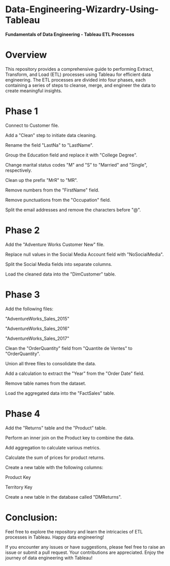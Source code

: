 # Data-Engineering-Wizardry-Using-Tableau

**Fundamentals of Data Engineering - Tableau ETL Processes**

# **Overview**

This repository provides a comprehensive guide to performing Extract, Transform, and Load (ETL) processes using Tableau for efficient data engineering. The ETL processes are divided into four phases, each containing a series of steps to cleanse, merge, and engineer the data to create meaningful insights.

# **Phase 1**

Connect to Customer file.

Add a "Clean" step to initiate data cleaning.

Rename the field "LastNa" to "LastName".

Group the Education field and replace it with "College Degree".

Change marital status codes "M" and "S" to "Married" and "Single", respectively.

Clean up the prefix "MrR" to "MR".

Remove numbers from the "FirstName" field.

Remove punctuations from the "Occupation" field.

Split the email addresses and remove the characters before "@".

# **Phase 2**

Add the "Adventure Works Customer New" file.

Replace null values in the Social Media Account field with "NoSocialMedia".

Split the Social Media fields into separate columns.

Load the cleaned data into the "DimCustomer" table.

# **Phase 3**

Add the following files:

"AdventureWorks_Sales_2015"

"AdventureWorks_Sales_2016"

"AdventureWorks_Sales_2017"

Clean the "OrderQuantity" field from "Quantite de Ventes" to "OrderQuantity".

Union all three files to consolidate the data.

Add a calculation to extract the "Year" from the "Order Date" field.

Remove table names from the dataset.

Load the aggregated data into the "FactSales" table.

# **Phase 4**

Add the "Returns" table and the "Product" table.

Perform an inner join on the Product key to combine the data.

Add aggregation to calculate various metrics.

Calculate the sum of prices for product returns.

Create a new table with the following columns:

Product Key

Territory Key

Create a new table in the database called "DMReturns".

# **Conclusion:**

Feel free to explore the repository and learn the intricacies of ETL processes in Tableau. Happy data engineering!

If you encounter any issues or have suggestions, please feel free to raise an issue or submit a pull request. Your contributions are appreciated. Enjoy the journey of data engineering with Tableau!
